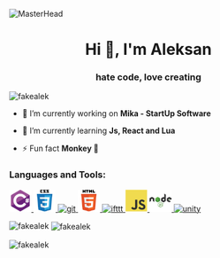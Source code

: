 ![MasterHead](https://media.discordapp.net/attachments/1201596686615728188/1262472218349404212/gitbanner.jpg?ex=6696b860&is=669566e0&hm=20d4f8ae8c347bb3ef052a04a7ce41700838b1ea439a80131137236d48731999&=&format=webp&width=960&height=288)
<h1 align="center">Hi 👋, I'm Aleksan</h1>
<h3 align="center">hate code, love creating</h3>
<!-- <img align="right" alt="Banner" width="400" src="https://i.pinimg.com/originals/b8/b1/94/b8b19493ebe9a187dbcac61ecbc1acad.gif"> -->

<p align="left"> <img src="https://komarev.com/ghpvc/?username=fakealek&label=Profile%20views&color=0e75b6&style=flat" alt="fakealek" /> </p>

- 🔭 I’m currently working on **Mika - StartUp Software**

- 🌱 I’m currently learning **Js, React and Lua**

- ⚡ Fun fact **Monkey 🐒**

<p align="left">
</p>

<h3 align="left">Languages and Tools:</h3>
<p align="left"> <a href="https://www.w3schools.com/cs/" target="_blank" rel="noreferrer"> <img src="https://raw.githubusercontent.com/devicons/devicon/master/icons/csharp/csharp-original.svg" alt="csharp" width="40" height="40"/> </a> <a href="https://www.w3schools.com/css/" target="_blank" rel="noreferrer"> <img src="https://raw.githubusercontent.com/devicons/devicon/master/icons/css3/css3-original-wordmark.svg" alt="css3" width="40" height="40"/> </a> <a href="https://git-scm.com/" target="_blank" rel="noreferrer"> <img src="https://www.vectorlogo.zone/logos/git-scm/git-scm-icon.svg" alt="git" width="40" height="40"/> </a> <a href="https://www.w3.org/html/" target="_blank" rel="noreferrer"> <img src="https://raw.githubusercontent.com/devicons/devicon/master/icons/html5/html5-original-wordmark.svg" alt="html5" width="40" height="40"/> </a> <a href="https://ifttt.com/" target="_blank" rel="noreferrer"> <img src="https://www.vectorlogo.zone/logos/ifttt/ifttt-ar21.svg" alt="ifttt" width="40" height="40"/> </a> <a href="https://developer.mozilla.org/en-US/docs/Web/JavaScript" target="_blank" rel="noreferrer"> <img src="https://raw.githubusercontent.com/devicons/devicon/master/icons/javascript/javascript-original.svg" alt="javascript" width="40" height="40"/> </a> <a href="https://nodejs.org" target="_blank" rel="noreferrer"> <img src="https://raw.githubusercontent.com/devicons/devicon/master/icons/nodejs/nodejs-original-wordmark.svg" alt="nodejs" width="40" height="40"/> </a> <a href="https://unity.com/" target="_blank" rel="noreferrer"> <img src="https://www.vectorlogo.zone/logos/unity3d/unity3d-icon.svg" alt="unity" width="40" height="40"/> </a> </p>

<p><img align="left" src="https://github-readme-stats.vercel.app/api/top-langs?username=fakealek&show_icons=true&locale=en&layout=compact" alt="fakealek" /></p>

<p>&nbsp;<img align="center" src="https://github-readme-stats.vercel.app/api?username=fakealek&show_icons=true&locale=en" alt="fakealek" /></p>

<p><img align="center" src="https://github-readme-streak-stats.herokuapp.com/?user=fakealek&" alt="fakealek" /></p>
